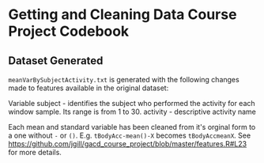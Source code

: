 # Getting and Cleaning Data Course Project Codebook

## Dataset Generated
`meanVarBySubjectActivity.txt` is generated with the following changes
made to features available in the original dataset:

Variable
subject - identifies the subject who performed the activity for each window sample. Its range is from 1 to 30.
activity - descriptive activity name

Each mean and standard variable has been cleaned from it's orginal form to a one without `-` or `()`. E.g.
`tBodyAcc-mean()-X` becomes `tBodyAccmeanX`. See https://github.com/jgill/gacd_course_project/blob/master/features.R#L23 for more details.
